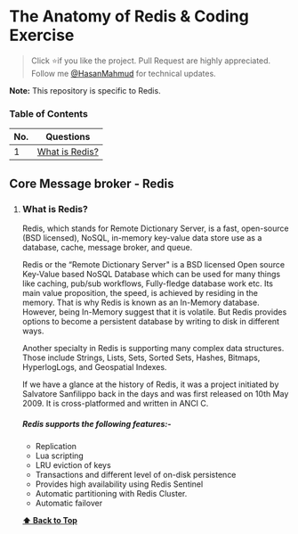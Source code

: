 # The Anatomy of Redis & Coding Exercise

> Click :star:if you like the project. Pull Request are highly appreciated. Follow me [@HasanMahmud](https://www.linkedin.com/in/codemechanix/) for technical updates.

**Note:** This repository is specific to Redis.

### Table of Contents

| No. | Questions |
| --- | --------- |
|1  | [What is Redis?](#what-is-redis)|

## Core Message broker - Redis

1. ### What is Redis?

   Redis, which stands for Remote Dictionary Server, is a fast, open-source (BSD licensed), NoSQL, in-memory key-value
   data store use as a database, cache, message broker, and queue.

   Redis or the “Remote Dictionary Server" is a BSD licensed Open source Key-Value based NoSQL Database which can be
   used for many things like caching, pub/sub workflows, Fully-fledge database work etc. Its main value proposition, the
   speed, is achieved by residing in the memory. That is why Redis is known as an In-Memory database. However, being
   In-Memory suggest that it is volatile. But Redis provides options to become a persistent database by writing to disk
   in different ways.

   Another specialty in Redis is supporting many complex data structures. Those include Strings, Lists, Sets, Sorted
   Sets, Hashes, Bitmaps, HyperlogLogs, and Geospatial Indexes.

   If we have a glance at the history of Redis, it was a project initiated by Salvatore Sanfilippo back in the days and
   was first released on 10th May 2009. It is cross-platformed and written in ANCI C.

   ##### Redis supports the following features:-
    - Replication
    - Lua scripting
    - LRU eviction of keys
    - Transactions and different level of on-disk persistence
    - Provides high availability using Redis Sentinel
    - Automatic partitioning with Redis Cluster.
    - Automatic failover

   **[⬆ Back to Top](#table-of-contents)**